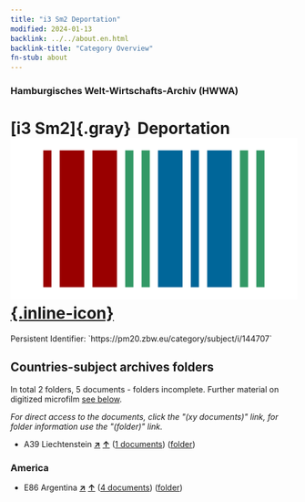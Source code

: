 ```yaml
---
title: "i3 Sm2 Deportation"
modified: 2024-01-13
backlink: ../../about.en.html
backlink-title: "Category Overview"
fn-stub: about
---
```


### Hamburgisches Welt-Wirtschafts-Archiv (HWWA)

# [i3 Sm2]{.gray}&#8201; Deportation &#160; [![Wikidata](/images/Wikidata-logo.svg "Wikidata"){.inline-icon}](http://www.wikidata.org/entity/Q104700147)

<div class="hint">Persistent Identifier: `https://pm20.zbw.eu/category/subject/i/144707`</div>







## Countries-subject archives folders







In total 2 folders, 5 documents - folders incomplete. Further material on digitized microfilm [see below](#filmsections).

_For direct access to the documents, click the "(xy documents)" link, for folder information use the "(folder)" link._


- A39 Liechtenstein [**&nearr;**](../../../geo/i/141016/about.en.html "Liechtenstein (all folders)") [**&uarr;**](../../../geo/about.en.html#A39 "Country category system") (<a href="https://pm20.zbw.eu/iiifview/folder/sh/141016,144707" title="about: Liechtenstein : Deportation" target="_blank">1 documents</a>) ([folder](../../../../folder/sh/1410xx/141016/1447xx/144707/about.en.html))

### America

- E86 Argentina [**&nearr;**](../../../geo/i/141692/about.en.html "Argentina (all folders)") [**&uarr;**](../../../geo/about.en.html#E86 "Country category system") (<a href="https://pm20.zbw.eu/iiifview/folder/sh/141692,144707" title="about: Argentina : Deportation" target="_blank">4 documents</a>) ([folder](../../../../folder/sh/1416xx/141692/1447xx/144707/about.en.html))



<a id="filmsections" />













